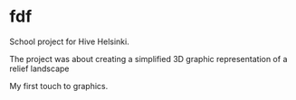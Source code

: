 # fdf
School project for Hive Helsinki.

The project was about creating a simplified 3D graphic representation of a
relief landscape

My first touch to graphics.
